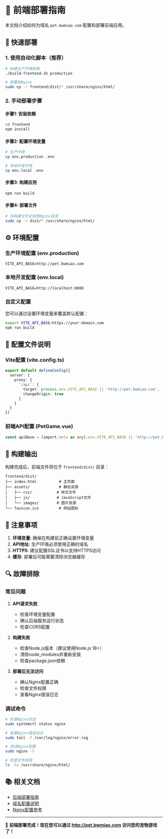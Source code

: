 # 🎨 前端部署指南

本文档介绍如何为域名 `pet.bwmiao.com` 配置和部署前端应用。

## 🚀 快速部署

### 1. 使用自动化脚本（推荐）

```bash
# 构建生产环境前端
./build-frontend.sh production

# 部署到Nginx
sudo cp -r frontend/dist/* /usr/share/nginx/html/
```

### 2. 手动部署步骤

#### 步骤1: 安装依赖
```bash
cd frontend
npm install
```

#### 步骤2: 配置环境变量
```bash
# 生产环境
cp env.production .env

# 本地开发环境
cp env.local .env
```

#### 步骤3: 构建应用
```bash
npm run build
```

#### 步骤4: 部署文件
```bash
# 将构建文件复制到Nginx目录
sudo cp -r dist/* /usr/share/nginx/html/
```

## ⚙️ 环境配置

### 生产环境配置 (env.production)
```
VITE_API_BASE=http://pet.bwmiao.com
```

### 本地开发配置 (env.local)
```
VITE_API_BASE=http://localhost:8080
```

### 自定义配置
您可以通过设置环境变量来覆盖默认配置：
```bash
export VITE_API_BASE=https://your-domain.com
npm run build
```

## 🔧 配置文件说明

### Vite配置 (vite.config.ts)
```typescript
export default defineConfig({
  server: {
    proxy: {
      '/api': {
        target: process.env.VITE_API_BASE || 'http://pet.bwmiao.com',
        changeOrigin: true
      }
    }
  }
})
```

### 前端API配置 (PetGame.vue)
```typescript
const apiBase = (import.meta as any).env.VITE_API_BASE || 'http://pet.bwmiao.com/api'
```

## 📁 构建输出

构建完成后，前端文件将位于 `frontend/dist/` 目录：
```
frontend/dist/
├── index.html          # 主页面
├── assets/             # 静态资源
│   ├── css/           # 样式文件
│   ├── js/            # JavaScript文件
│   └── images/        # 图片资源
└── favicon.ico         # 网站图标
```

## 🚨 注意事项

1. **环境变量**: 确保在构建前正确设置环境变量
2. **API地址**: 生产环境必须使用正确的域名
3. **HTTPS**: 建议配置SSL证书以支持HTTPS访问
4. **缓存**: 部署后可能需要清除浏览器缓存

## 🔍 故障排除

### 常见问题

1. **API请求失败**
   - 检查环境变量配置
   - 确认后端服务运行状态
   - 检查CORS配置

2. **构建失败**
   - 检查Node.js版本（建议使用Node.js 18+）
   - 清除node_modules并重新安装
   - 检查package.json依赖

3. **部署后无法访问**
   - 确认Nginx配置正确
   - 检查文件权限
   - 查看Nginx错误日志

### 调试命令

```bash
# 检查Nginx状态
sudo systemctl status nginx

# 查看Nginx错误日志
sudo tail -f /var/log/nginx/error.log

# 测试Nginx配置
sudo nginx -t

# 检查文件权限
ls -la /usr/share/nginx/html/
```

## 📚 相关文档

- [后端部署指南](DEPLOYMENT.md)
- [域名配置说明](README.md#域名配置)
- [Nginx配置参考](deploy/nginx-main.conf)

---

🎉 **前端部署完成！现在您可以通过 http://pet.bwmiao.com 访问您的宠物游戏了！**
